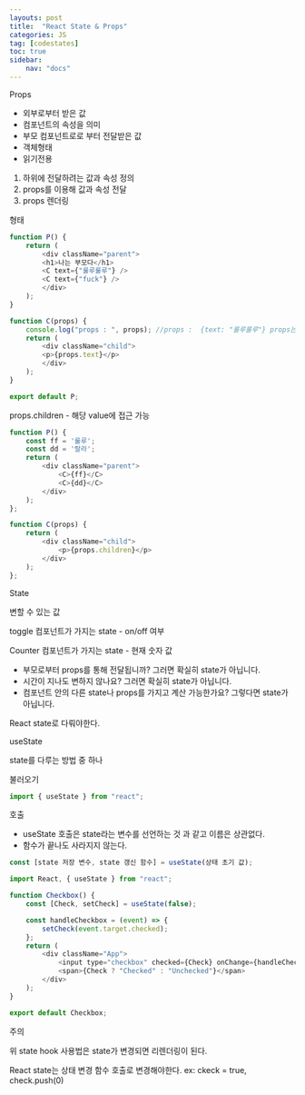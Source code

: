 ```yaml
---
layouts: post
title:  "React State & Props"
categories: JS
tag: [codestates]
toc: true
sidebar:
    nav: "docs"
---
```



Props 

- 외부로부터 받은 값
- 컴포넌트의 속성을 의미
- 부모 컴포넌트로로 부터 전달받은 값
- 객체형태
- 읽기전용

1. 하위에 전달하려는 값과 속성 정의
2. props를 이용해 값과 속성 전달
3. props 렌더링

형태
```js
function P() {
    return (
        <div className="parent">
        <h1>나는 부모다</h1>
        <C text={"룰루룰루"} />
        <C text={"fuck"} />
        </div>
    );
}

function C(props) {
    console.log("props : ", props); //props :  {text: "룰루룰루"} props는 객체라는 것을 알 수 있다.
    return (
        <div className="child">
        <p>{props.text}</p>
        </div>
    );
}

export default P;
```

props.children - 해당 value에 접근 가능
```js
function P() {
    const ff = '룰루';
    const dd = '랄라';
    return (
        <div className="parent">
            <C>{ff}</C>
            <C>{dd}</C>
        </div>
    );
};

function C(props) {
    return (
        <div className="child">
            <p>{props.children}</p>
        </div>
    );
};
```

State

변할 수 있는 값

toggle 컴포넌트가 가지는 state - on/off 여부

Counter 컴포넌트가 가지는 state  - 현재 숫자 값

- 부모로부터 props를 통해 전달됩니까? 그러면 확실히 state가 아닙니다.
- 시간이 지나도 변하지 않나요? 그러면 확실히 state가 아닙니다.
- 컴포넌트 안의 다른 state나 props를 가지고 계산 가능한가요? 그렇다면 state가 아닙니다.

React state로 다뤄야한다.

useState 

state를 다루는 방법 중 하나

불러오기
```js
import { useState } from "react";
```

호출

- useState 호출은 state라는 변수를 선언하는 것 과 같고 이름은 상관없다.
- 함수가 끝나도 사라지지 않는다.

```js
const [state 저장 변수, state 갱신 함수] = useState(상태 초기 값);
```

```js
import React, { useState } from "react";

function Checkbox() {
    const [Check, setCheck] = useState(false);

    const handleCheckbox = (event) => {
        setCheck(event.target.checked);
    };
    return (
        <div className="App">
            <input type="checkbox" checked={Check} onChange={handleCheckbox} />
            <span>{Check ? "Checked" : "Unchecked"}</span>
        </div>
    );
}

export default Checkbox;
```
주의

위 state hook 사용법은 state가 변경되면 리렌더링이 된다.

React state는 상태 변경 함수 호출로 변경해야한다. ex: ckeck = true, check.push(0)

